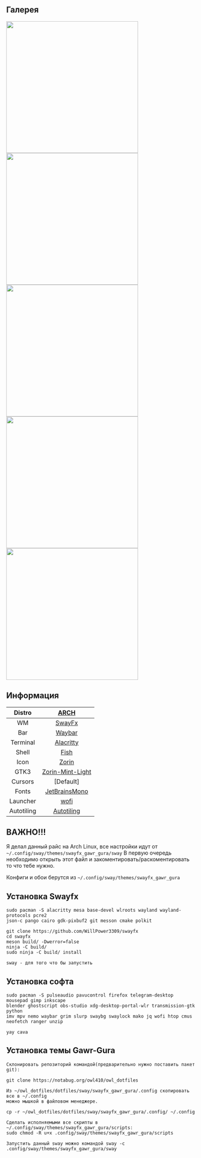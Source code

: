 ## Галерея
<img src="https://github.com/vidowner/swayfx-gawrgura/blob/main/img/photo_2023-08-12_17-44-11.jpg" width="350" align="center">
<img src="https://github.com/vidowner/swayfx-gawrgura/blob/main/img/photo_2023-08-12_17-44-13.jpg" width="350" align="center">
<img src="https://github.com/vidowner/swayfx-gawrgura/blob/main/img/photo_2023-08-12_17-44-14.jpg" width="350" align="center">
<img src="https://github.com/vidowner/swayfx-gawrgura/blob/main/img/photo_2023-08-12_17-45-53.jpg" width="350" align="center">
<img src="https://github.com/vidowner/swayfx-gawrgura/blob/main/img/photo_2023-08-12_18-03-12.jpg" width="350" align="center">

## Информация
|Distro|[ARCH](https://archlinux.org/)|
|:---:|:---:|
|WM|[SwayFx](https://github.com/WillPower3309/swayfx)|
|Bar|[Waybar](https://github.com/Alexays/Waybar)|
|Terminal|[Alacritty](https://github.com/alacritty/alacritty)|
|Shell|[Fish](https://fishshell.com/)|
|Icon|[Zorin](https://github.com/ZorinOS/zorin-icon-themes)|
|GTK3|[Zorin-Mint-Light](https://www.pling.com/p/1769479)|
|Cursors|[Default]|
|Fonts|[JetBrainsMono](https://www.jetbrains.com/lp/mono/)|
|Launcher|[wofi](https://sr.ht/~scoopta/wofi/)|
|Autotiling|[Autotiling](https://github.com/nwg-piotr/autotiling)|
  
## ВАЖНО!!!
Я делал данный райс на Arch Linux, все настройки идут от `~/.config/sway/themes/swayfx_gawr_gura/sway` В первую очередь необходимо открыть этот файл и закоментировать/раскоментировать то что тебе нужно.
  
Конфиги и обои берутся из `~/.config/sway/themes/swayfx_gawr_gura`
  
  
## Установка Swayfx
```
sudo pacman -S alacritty mesa base-devel wlroots wayland wayland-protocols pcre2  
json-c pango cairo gdk-pixbuf2 git messon cmake polkit  
  
git clone https://github.com/WillPower3309/swayfx  
cd swayfx
meson build/ -Dwerror=false  
ninja -C build/  
sudo ninja -C build/ install  
  
sway - для того что бы запустить
```
  
## Установка софта
```
sudo pacman -S pulseaudio pavucontrol firefox telegram-desktop mousepad gimp inkscape  
blender ghostscript obs-studio xdg-desktop-portal-wlr transmission-gtk python  
imv mpv nemo waybar grim slurp swaybg swaylock mako jq wofi htop cmus neofetch ranger unzip

yay cava
``` 
  
## Установка темы Gawr-Gura
```
Склонировать репозиторий командой(предварительно нужно поставить пакет git): 

git clone https://notabug.org/owl410/owl_dotfiles
```  
  
```
Из ~/owl_dotfiles/dotfiles/sway/swayfx_gawr_gura/.config скопировать все в ~/.config
можно мышкой в файловом менеджере.
 
cp -r ~/owl_dotfiles/dotfiles/sway/swayfx_gawr_gura/.config/ ~/.config
```  
  
```
Сделать исполняемыми все скрипты в ~/.config/sway/themes/swayfx_gawr_gura/scripts:
sudo chmod -R u+x .config/sway/themes/swayfx_gawr_gura/scripts
```  
  
```
Запустить данный sway можно командой sway -c .config/sway/themes/swayfx_gawr_gura/sway
```
